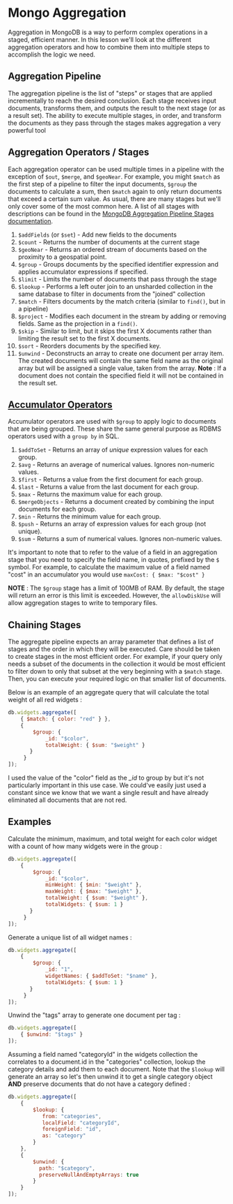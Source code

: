 # Mongo Aggregation
Aggregation in MongoDB is a way to perform complex operations in a staged, efficient manner.  In this lesson we'll look at the different aggregation operators and how to combine them into multiple steps to accomplish the logic we need.

## Aggregation Pipeline
The aggregation pipeline is the list of "steps" or stages that are applied incrementally to reach the desired conclusion.  Each stage receives input documents, transforms them, and outputs the result to the next stage (or as a result set).  The ability to execute multiple stages, in order, and transform the documents as they pass through the stages makes aggregation a very powerful tool

## Aggregation Operators / Stages
Each aggregation operator can be used multiple times in a pipeline with the exception of `$out`, `$merge`, and `$geoNear`.  For example, you might `$match` as the first step of a pipeline to filter the input documents, `$group` the documents to calculate a sum, then `$match` again to only return documents that exceed a certain sum value.  As usual, there are many stages but we'll only cover some of the most common here.  A list of all stages with descriptions can be found in the [MongoDB Aggregation Pipeline Stages documentation](https://docs.mongodb.com/manual/reference/operator/aggregation-pipeline/_).


1. `$addFields` (or `$set`) - Add new fields to the documents
2. `$count` - Returns the number of documents at the current stage
3. `$geoNear` - Returns an ordered stream of documents based on the proximity to a geospatial point.
4. `$group` - Groups documents by the specified identifier expression and applies accumulator expressions if specified.
5. `$limit` - Limits the number of documents that pass through the stage
6. `$lookup` - Performs a left outer join to an unsharded collection in the same database to filter in documents from the "joined" collection 
7. `$match` - Filters documents by the match criteria (similar to `find()`, but in a pipeline)
8. `$project` - Modifies each document in the stream by adding or removing fields.  Same as the projection in a `find()`.
9. `$skip` - Similar to limit, but it skips the first X documents rather than limiting the result set to the first X documents.
10. `$sort` - Reorders documents by the specified key.
11. `$unwind` - Deconstructs an array to create one document per array item.  The created documents will contain the same field name as the original array but will be assigned a single value, taken from the array.  **Note** : If a document does not contain the specified field it will not be contained in the result set.

## [Accumulator Operators](https://docs.mongodb.com/manual/reference/operator/aggregation/group/#accumulator-operator)
Accumulator operators are used with `$group` to apply logic to documents that are being grouped.  These share the same general purpose as RDBMS operators used with a `group by` in SQL.  

1. `$addToSet` - Returns an array of *unique* expression values for each group.
2. `$avg` - Returns an average of numerical values. Ignores non-numeric values.
3. `$first` - Returns a value from the first document for each group.
4. `$last` - Returns a value from the last document for each group.
5. `$max` - Returns the maximum value for each group.
6. `$mergeObjects` - Returns a document created by combining the input documents for each group.
7. `$min` - Returns the minimum value for each group.
8. `$push` - Returns an array of expression values for each group (not unique).
9. `$sum` - Returns a sum of numerical values. Ignores non-numeric values.

It's important to note that to refer to the value of a field in an aggregation stage that you need to specify the field name, in quotes, prefixed by the `$` symbol.  For example, to calculate the maximum value of a field named "cost" in an accumulator you would use `maxCost: { $max: "$cost" }`

**NOTE** : The `$group` stage has a limit of 100MB of RAM.  By default, the stage will return an error is this limit is exceeded.  However, the `allowDiskUse` will allow aggregation stages to write to temporary files.

## Chaining Stages
The aggregate pipeline expects an array parameter that defines a list of stages and the order in which they will be executed.  Care should be taken to create stages in the most efficient order.  For example, if your query only needs a subset of the documents in the collection it would be most efficient to filter down to only that subset at the very beginning with a `$match` stage.  Then, you can execute your required logic on that smaller list of documents.

Below is an example of an aggregate query that will calculate the total weight of all red widgets : 
```javascript
db.widgets.aggregate([
    { $match: { color: "red" } },
    { 
        $group: {
            _id: "$color",
            totalWeight: { $sum: "$weight" }
       } 
     }
]);
```
I used the value of the "color" field as the *_id* to group by but it's not particularly important in this use case.  We could've easily just used a constant since we know that we want a single result and have already eliminated all documents that are not red.

## Examples
Calculate the minimum, maximum, and total weight for each color widget with a count of how many widgets were in the group :
```javascript
db.widgets.aggregate([
    { 
        $group: {
            _id: "$color",
            minWeight: { $min: "$weight" },
            maxWeight: { $max: "$weight" },
            totalWeight: { $sum: "$weight" },
            totalWidgets: { $sum: 1 }
       } 
     }
]);
```

Generate a unique list of all widget names :
```javascript
db.widgets.aggregate([
    { 
        $group: {
            _id: "1",
            widgetNames: { $addToSet: "$name" },
            totalWidgets: { $sum: 1 }
       } 
     }
]);
```

Unwind the "tags" array to generate one document per tag :
```javascript
db.widgets.aggregate([
    { $unwind: "$tags" }
]);
```

Assuming a field named "categoryId" in the widgets collection the correlates to a document.id in the "categories" collection, lookup the category details and add them to each document.  Note that the `$lookup` will generate an array so let's then unwind it to get a single category object **AND** preserve documents that do not have a category defined :
```javascript
db.widgets.aggregate([
    { 
        $lookup: {
           from: "categories",
           localField: "categoryId",
           foreignField: "id",
           as: "category"
        }
    },
    {
        $unwind: {
          path: "$category",
          preserveNullAndEmptyArrays: true
        }
    }
]);
```
